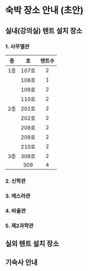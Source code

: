 # 숙박 장소 안내 (초안)

## 실내(강의실) 텐트 설치 장소

### 1. 사무엘관

|  층  |   호  | 텐트수 |
| :-: | :--: | :-: |
|  1층 | 107호 |  2  |
|     | 108호 |  1  |
|     | 109호 |  2  |
|     | 110호 |  2  |
|  2층 | 201호 |  2  |
|     | 202호 |  2  |
|     | 208호 |  2  |
|     | 209호 |  2  |
|     | 210호 |  2  |
|  3층 | 308호 |  2  |
|     |  309 |  4  |

### 2. 신학관

### 3. 에스라관

### 4. 바울관

### 5. 제2과학관

## 실외 텐트 설치 장소



## 기숙사 안내

